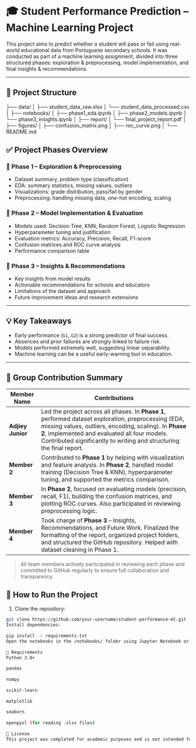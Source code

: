 # 🎓 Student Performance Prediction – Machine Learning Project
 
This project aims to predict whether a student will pass or fail using real-world educational data from Portuguese secondary schools. It was conducted as part of a machine learning assignment, divided into three structured phases: exploration & preprocessing, model implementation, and final insights & recommendations.

---
 
## 📁 Project Structure

├── data/
│ ├── student_data_raw.xlsx
│ └── student_data_processed.csv
│
├── notebooks/
│ ├── phase1_eda.ipynb
│ ├── phase2_models.ipynb
│ └── phase3_insights.ipynb
│
├── report/
│ └── final_project_report.pdf
│
├── figures/
│ ├── confusion_matrix.png
│ ├── roc_curve.png
│
└── README.md

## ✅ Project Phases Overview
 
### 🔹 Phase 1 – Exploration & Preprocessing
- Dataset summary, problem type (classification)
- EDA: summary statistics, missing values, outliers
- Visualizations: grade distribution, pass/fail by gender
- Preprocessing: handling missing data, one-hot encoding, scaling
 
### 🔹 Phase 2 – Model Implementation & Evaluation
- Models used: Decision Tree, KNN, Random Forest, Logistic Regression
- Hyperparameter tuning and justification
- Evaluation metrics: Accuracy, Precision, Recall, F1-score
- Confusion matrices and ROC curve analysis
- Performance comparison table
 
### 🔹 Phase 3 – Insights & Recommendations
- Key insights from model results
- Actionable recommendations for schools and educators
- Limitations of the dataset and approach
- Future improvement ideas and research extensions

- ---
 
## 💡 Key Takeaways
 
- Early performance (`G1`, `G2`) is a strong predictor of final success.
- Absences and prior failures are strongly linked to failure risk.
- Models performed extremely well, suggesting linear separability.
- Machine learning can be a useful early-warning tool in education.
 
---
 
## 👥 Group Contribution Summary
 
| Member Name        | Contributions                                                                                  |
|--------------------|-----------------------------------------------------------------------------------------------|
| **Adjiey Junior**   | Led the project across all phases. In **Phase 1**, performed dataset exploration, preprocessing (EDA, missing values, outliers, encoding, scaling). In **Phase 2**, implemented and evaluated all four models. Contributed significantly to writing and structuring the final report. |
| **Member 2**        | Contributed to **Phase 1** by helping with visualization and feature analysis. In **Phase 2**, handled model training (Decision Tree & KNN), hyperparameter tuning, and supported the metrics comparison. |
| **Member 3**        | In **Phase 2**, focused on evaluating models (precision, recall, F1), building the confusion matrices, and plotting ROC curves. Also participated in reviewing preprocessing logic. |
| **Member 4**        | Took charge of **Phase 3** – Insights, Recommendations, and Future Work. Finalized the formatting of the report, organized project folders, and structured the GitHub repository. Helped with dataset cleaning in Phase 1. |
 
> All team members actively participated in reviewing each phase and committed to GitHub regularly to ensure full collaboration and transparency.

## 🔗 How to Run the Project
 
1. Clone the repository:
```bash
git clone https://github.com/your-username/student-performance-ml.git
Install dependencies:
 
pip install -r requirements.txt
Open the notebooks in the /notebooks/ folder using Jupyter Notebook or VSCode.
 
🧩 Requirements
Python 3.8+
 
pandas
 
numpy
 
scikit-learn
 
matplotlib
 
seaborn
 
openpyxl (for reading .xlsx files)
 
📜 License
This project was completed for academic purposes and is not intended for production or commercial use.
